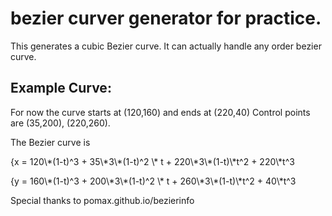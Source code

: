 # bezier curver generator for practice. 

This generates a cubic Bezier curve. It can actually handle any order bezier curve. 

## Example Curve:
<p>For now the curve starts at (120,160) and ends at (220,40) Control points are (35,200), (220,260).</p>
<p>The Bezier curve is</p> 
<p>
{x = 120\*(1-t)^3 + 35\*3\*(1-t)^2 \* t + 220\*3\*(1-t)\*t^2 + 220\*t^3
</p>
<p>
{y = 160\*(1-t)^3 + 200\*3\*(1-t)^2 \* t + 260\*3\*(1-t)\*t^2 + 40\*t^3
</p>

Special thanks to pomax.github.io/bezierinfo

